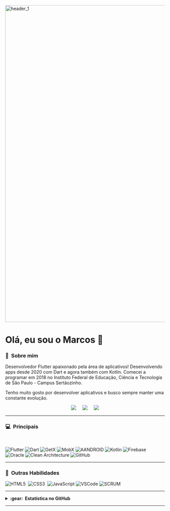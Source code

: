<img width="1000" alt="header_1" src="https://github.com/VinniciusJesus/VinniciusJesus/assets/57817746/0399021e-3042-4654-b366-af0c7ca85b67">


# Olá, eu sou o Marcos 👋

### 💫  &nbsp;Sobre mim
Desenvolvedor Flutter apaixonado pela área de aplicativos! Desenvolvendo apps desde 2020 com Dart e agora também com Kotlin. Comecei a programar em 2018 no Instituto Federal de Educação, Ciência e Tecnologia de São Paulo - Campus Sertãozinho.

Tenho muito gosto por desenvolver aplicativos e busco sempre manter uma constante evolução.

<p align="center">
  <a href="mailto:viniciusdejesus565@gmail.com?subject=Olá%20Marcos%20Vinícius"><img src="https://img.shields.io/badge/gmail-%23D14836.svg?&style=for-the-badge&logo=gmail&logoColor=white" /></a>&nbsp;&nbsp;&nbsp;&nbsp;
  <a href="https://www.linkedin.com/in/vinnicius-de-jesus/"><img src="https://img.shields.io/badge/linkedin-%230077B5.svg?&style=for-the-badge&logo=linkedin&logoColor=white" /></a>&nbsp;&nbsp;&nbsp;&nbsp;
<a href="https://wa.me/+5516991795592"><img src="https://img.shields.io/badge/WhatsApp-25D366?style=for-the-badge&logo=whatsapp&logoColor=white"/><a/>
  </a>
</p>

---


 ### 💻 &nbsp;Principais
  <br/>

![Flutter](https://img.shields.io/badge/FLUTTER-02569B.svg?&style=flat&logo=flutter&logoColor=white) 
![Dart](https://img.shields.io/badge/DART-%230175C2.svg?&style=flat&logo=dart&logoColor=white)
![GetX](https://img.shields.io/badge/GETX-%23121011.svg?&style=flat&logo=getx&logoColor=white) 
![MobX](https://img.shields.io/badge/MOBX-%23121011.svg?&style=flat&logo=mobx&logoColor=white) 
![AANDROID](https://img.shields.io/badge/ANDROID-6DB33F.svg?&style=flat&logo=ANDROIDt&logoColor=white)
![Kotlin](https://img.shields.io/badge/KOTLIN-0095D5.svg?&style=flat&logo=kotlin&logoColor=white)
![Firebase](https://img.shields.io/badge/FIREBASE-FFCA28.svg?&style=flat&logo=firebase&logoColor=black)
![Oracle](https://img.shields.io/badge/ORACLE-F80000.svg?&style=flat&logo=oracle&logoColor=white)
![Clean Architecture](https://img.shields.io/badge/CLEAN%20ARCHITECTURE-6DB33F.svg?&style=flat&logoColor=white)
![GitHub](https://img.shields.io/badge/GITHUB-%23121011.svg?&style=flat&logo=github&logoColor=white)


---


 ### 🧠 &nbsp;Outras Habilidades



![HTML5](https://img.shields.io/badge/HTML5-E34F26.svg?&style=flat&logo=html5&logoColor=white)&nbsp;
![CSS3](https://img.shields.io/badge/CSS3-%231572B6.svg?&style=flat&logo=css3&logoColor=white)&nbsp;
![JavaScript](https://img.shields.io/badge/JAVASCRIPT-323330.svg?&style=flat&logo=javascript&logoColor=%23F7DF1E)
![VSCode](https://img.shields.io/badge/VSCODE-007ACC.svg?&style=flat&logo=visual-studio-code)
![SCRUM](https://img.shields.io/badge/SCRUM-6DB33F.svg?&style=flat&logo=ddd&logoColor=white)

---

<details>
  <summary><b>:gear: &nbsp;Estatística no GitHub</b></summary>
  <br/>
    <p align="center">
        <img height="137px" src="https://github-readme-streak-stats.herokuapp.com/?user=VinniciusJesus&hide_border=true&theme=nightowl" />
    </p>
    <p align="center">
        <img height="137px" src="https://github-readme-stats.vercel.app/api?username=VinniciusJesus&hide_title=true&hide_border=true&show_icons=true&include_all_commits=true&count_private=true&line_height=21&theme=nightowl" /> <img height="137px" src="https://github-readme-stats.vercel.app/api/top-langs/?username=VinniciusJesus&hide=html&hide_title=true&hide_border=true&layout=compact&langs_count=8&theme=nightowl" />
    </p>
</details>

---

